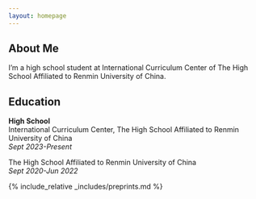 ```yaml
---
layout: homepage
---
```


## About Me

I’m a high school student at International Curriculum Center of The High School Affiliated to Renmin University of China.

## Education 

**High School**  
International Curriculum Center, The High School Affiliated to Renmin University of China  
*Sept 2023-Present*  

The High School Affiliated to Renmin University of China  
*Sept 2020-Jun 2022*  

<!-- {% include_relative _includes/publications.md %} -->

{% include_relative _includes/preprints.md %}
